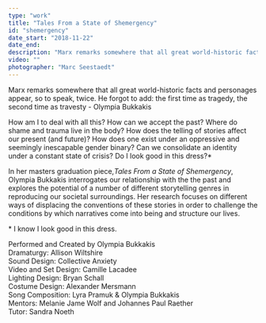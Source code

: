 ```yaml
---
type: "work"
title: "Tales From a State of Shemergency"
id: "shemergency"
date_start: "2018-11-22"
date_end:
description: "Marx remarks somewhere that all great world-historic facts and personages appear, so to speak, twice. He forgot to add: the first time as tragedy, the second time as travesty - Olympia Bukkakis" 
video: ""
photographer: "Marc Seestaedt"
---
```


Marx remarks somewhere that all great world-historic facts and personages appear, so to speak, twice. He forgot to add: the first time as tragedy, the second time as travesty - Olympia Bukkakis

How am I to deal with all this? How can we accept the past? Where do shame and trauma live in the body? How does the telling of stories affect our present (and future)? How does one exist under an oppressive and seemingly inescapable gender binary? Can we consolidate an identity under a constant state of crisis? Do I look good in this dress?*
 
In her masters graduation piece,*Tales From a State of Shemergency*, Olympia Bukkakis interrogates our relationship with the the past and explores the potential of a number of different storytelling genres in reproducing our societal surroundings. Her research focuses on different ways of displacing the conventions of these stories in order to challenge the conditions by which narratives come into being and structure our lives.
 
\* I know I look good in this dress.
 

Performed and Created by Olympia Bukkakis  
Dramaturgy: Allison Wiltshire  
Sound Design: Collective Anxiety  
Video and Set Design: Camille Lacadee  
Lighting Design: Bryan Schall  
Costume Design: Alexander Mersmann  
Song Composition: Lyra Pramuk & Olympia Bukkakis  
Mentors: Melanie Jame Wolf and Johannes Paul Raether  
Tutor: Sandra Noeth  
